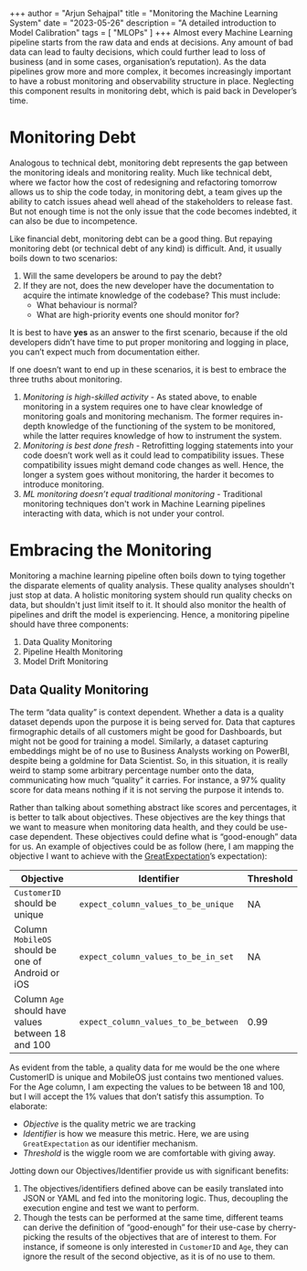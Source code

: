 +++ 
author = "Arjun Sehajpal"
title = "Monitoring the Machine Learning System"
date = "2023-05-26"
description = "A detailed introduction to Model Calibration"
tags = [
    "MLOPs"
]
+++
Almost every Machine Learning pipeline starts from the raw data and ends at decisions. Any amount of bad data can lead to faulty decisions, which could further lead to loss of business (and in some cases, organisation’s reputation). As the data pipelines grow more and more complex, it becomes increasingly important to have a robust monitoring and observability structure in place. Neglecting this component results in monitoring debt, which is paid back in Developer’s time.

# Monitoring Debt
Analogous to technical debt, monitoring debt represents the gap between the monitoring ideals and monitoring reality. Much like technical debt, where we factor how the cost of redesigning and refactoring tomorrow allows us to ship the code today, in monitoring debt, a team gives up the ability to catch issues ahead well ahead of the stakeholders to release fast. But not enough time is not the only issue that the code becomes indebted, it can also be due to incompetence.

Like financial debt, monitoring debt can be a good thing. But repaying monitoring debt (or technical debt of any kind) is difficult. And, it usually boils down to two scenarios:
1. Will the same developers be around to pay the debt?
2. If they are not, does the new developer have the documentation to acquire the intimate knowledge of the codebase? This must include:
    - What behaviour is normal?
    - What are high-priority events one should monitor for?

It is best to have **yes** as an answer to the first scenario, because if the old developers didn’t have time to put proper monitoring and logging in place, you can’t expect much from documentation either.

If one doesn’t want to end up in these scenarios, it is best to embrace the three truths about monitoring.
1. *Monitoring is high-skilled activity* - As stated above, to enable monitoring in a system requires one to have clear knowledge of monitoring goals and monitoring mechanism. The former requires in-depth knowledge of the functioning of the system to be monitored, while the latter requires knowledge of how to instrument the system.
2. *Monitoring is best done fresh* - Retrofitting logging statements into your code doesn’t work well as it could lead to compatibility issues. These compatibility issues might demand code changes as well. Hence, the longer a system goes without monitoring, the harder it becomes to introduce monitoring.
3. *ML monitoring doesn’t equal traditional monitoring* - Traditional monitoring techniques don't work in Machine Learning pipelines interacting with data, which is not under your control.

# Embracing the Monitoring
Monitoring a machine learning pipeline often boils down to tying together the disparate elements of quality analysis. These quality analyses shouldn't just stop at data. A holistic monitoring system should run quality checks on data, but shouldn't just limit itself to it. It should also monitor the health of pipelines and drift the model is experiencing. Hence, a monitoring pipeline should have three components:
1. Data Quality Monitoring
2. Pipeline Health Monitoring
3. Model Drift Monitoring

## Data Quality Monitoring
The term “data quality” is context dependent. Whether a data is a quality dataset depends upon the purpose it is being served for. Data that captures firmographic details of all customers might be good for Dashboards, but might not be good for training a model. Similarly, a dataset capturing embeddings might be of no use to Business Analysts working on PowerBI, despite being a goldmine for Data Scientist. So, in this situation, it is really weird to stamp some arbitrary percentage number onto the data, communicating how much “quality” it carries. For instance, a 97% quality score for data means nothing if it is not serving the purpose it intends to. 

Rather than talking about something abstract like scores and percentages, it is better to talk about objectives. These objectives are the key things that we want to measure when monitoring data health, and they could be use-case dependent. These objectives could define what is “good-enough” data for us. An example of objectives could be as follow (here, I am mapping the objective I want to achieve with the [GreatExpectation](https://greatexpectations.io/expectations/)’s expectation):

| Objective | Identifier | Threshold |
|-----------|------------|--------------------|
|`CustomerID` should be unique| `expect_column_values_to_be_unique` |NA|
|Column `MobileOS` should be one of Android or iOS| `expect_column_values_to_be_in_set` | NA |
|Column `Age` should have values between 18 and 100|`expect_column_values_to_be_between`| 0.99|

As evident from the table, a quality data for me would be the one where CustomerID is unique and MobileOS just contains two mentioned values. For the Age column, I am expecting the values to be between 18 and 100, but I will accept the 1% values that don’t satisfy this assumption. To elaborate:
- *Objective* is the quality metric we are tracking
- *Identifier* is how we measure this metric. Here, we are using `GreatExpectation` as our identifier mechanism.
- *Threshold* is the wiggle room we are comfortable with giving away.

Jotting down our Objectives/Identifier provide us with significant benefits:
1. The objectives/identifiers defined above can be easily translated into JSON or YAML and fed into the monitoring logic. Thus, decoupling the execution engine and test we want to perform.
2. Though the tests can be performed at the same time, different teams can derive the definition of “good-enough” for their use-case by cherry-picking the results of the objectives that are of interest to them. For instance, if someone is only interested in `CustomerID` and `Age`, they can ignore the result of the second objective, as it is of no use to them.

